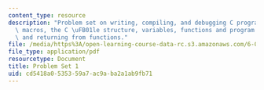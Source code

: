 ```yaml
---
content_type: resource
description: "Problem set on writing, compiling, and debugging C programs, preprocessor\
  \ macros, the C \uFB01le structure, variables, functions and program statements,\
  \ and returning from functions."
file: /media/https%3A/open-learning-course-data-rc.s3.amazonaws.com/6-087-practical-programming-in-c-january-iap-2010/cd5418a0535359a7ac9aba2a1ab9fb71_MIT6_087IAP10_assn01.pdf
file_type: application/pdf
resourcetype: Document
title: Problem Set 1
uid: cd5418a0-5353-59a7-ac9a-ba2a1ab9fb71
---
```


